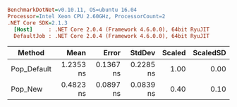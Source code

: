 ``` ini

BenchmarkDotNet=v0.10.11, OS=ubuntu 16.04
Processor=Intel Xeon CPU 2.60GHz, ProcessorCount=2
.NET Core SDK=2.1.3
  [Host]     : .NET Core 2.0.4 (Framework 4.6.0.0), 64bit RyuJIT
  DefaultJob : .NET Core 2.0.4 (Framework 4.6.0.0), 64bit RyuJIT


```
|      Method |      Mean |     Error |    StdDev | Scaled | ScaledSD |
|------------ |----------:|----------:|----------:|-------:|---------:|
| Pop_Default | 1.2353 ns | 0.1367 ns | 0.2285 ns |   1.00 |     0.00 |
|     Pop_New | 0.4823 ns | 0.0897 ns | 0.0839 ns |   0.40 |     0.10 |
